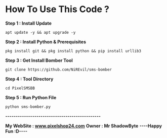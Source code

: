 # How To Use This Code ?
**Step 1 : Install Update**
```
apt update -y && apt upgrade -y
```
**Step 2 : Install Python & Prerequisites**
```
pkg install git && pkg install python && pip install urllib3
```
**Step 3 : Get Install Bomber Tool**
```
git clone https://github.com/NiREvil/sms-bomber
```
**Step 4 : Tool Directory**
```
cd PixelSMSBB
```
**Step 5 : Run Python File**
```
python sms-bomber.py
```
**----------------------------------------------**

**My WebSite : www.pixelshop24.com**
**Owner : Mr ShadowByte**
**----Happy Fun :D----**
